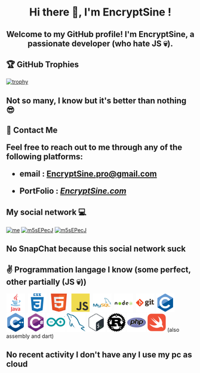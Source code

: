 <h1 align="center">Hi there 👋, I'm EncryptSine !</h1>

<h2 align="center">Welcome to my GitHub profile! I'm EncryptSine, a passionate developer (who hate JS 💀).</h2>

<h2 align="left">🏆 GitHub Trophies</h2>

[![trophy](https://github-profile-trophy.vercel.app/?username=EncryptSine)](https://github.com/EncryptSine/github-profile-trophy)

<h2>Not so many, I know but it's better than nothing 😎</h2>

<h2>

💼 Contact Me

Feel free to reach out to me through any of the following platforms:

- **email :** EncryptSine.pro@gmail.com

- **PortFolio :** *<a href="[www.mathyllein.com](https://encryptsine.github.io/portfolio-private/)">EncryptSine.com</a>*

</h2>

<h2>My social network 💻</h2>


<a href="https://www.instagram.com/officialrickastley/" target="blank"><img align="center" src="https://raw.githubusercontent.com/rahuldkjain/github-profile-readme-generator/master/src/images/icons/Social/instagram.svg" alt="me" height="50" width="50" /></a>
<a href="https://discord.gg/BppCXgNx" target="blank"><img align="center" src="https://raw.githubusercontent.com/rahuldkjain/github-profile-readme-generator/master/src/images/icons/Social/discord.svg" alt="m5sEPecJ" height="50" width="50" /></a>
<a href="https://twitter.com/EncryptTheSine/" target="blank"><img align="center" src="https://raw.githubusercontent.com/rahuldkjain/github-profile-readme-generator/master/src/images/icons/Social/twitter.svg" alt="m5sEPecJ" height="50" width="50" /></a>
<h2>No SnapChat because this social network suck</h2>

<h2>✌ Programmation langage I know (some perfect, other partially (JS 💀))</h2>

<p align="left">
  <img src="https://github.com/devicons/devicon/blob/master/icons/java/java-original-wordmark.svg" title="Java" alt="Java" width="50" height="50"/>&nbsp;
  <img src="https://github.com/devicons/devicon/blob/master/icons/css3/css3-plain-wordmark.svg"  title="CSS3" alt="CSS" width="50" height="50"/>&nbsp;
  <img src="https://github.com/devicons/devicon/blob/master/icons/html5/html5-original.svg" title="HTML5" alt="HTML" width="50" height="50"/>&nbsp;
  <img src="https://github.com/devicons/devicon/blob/master/icons/javascript/javascript-original.svg" title="JavaScript" alt="JavaScript" width="50" height="50"/>&nbsp;
  <img src="https://github.com/devicons/devicon/blob/master/icons/mysql/mysql-original-wordmark.svg" title="MySQL"  alt="MySQL" width="50" height="50"/>&nbsp;
  <img src="https://github.com/devicons/devicon/blob/master/icons/nodejs/nodejs-original-wordmark.svg" title="NodeJS" alt="NodeJS" width="50" height="50"/>&nbsp;
  <img src="https://github.com/devicons/devicon/blob/master/icons/git/git-original-wordmark.svg" title="Git" **alt="Git" width="50" height="50"/>
  <img src="https://github.com/devicons/devicon/blob/master/icons/c/c-original.svg" title="C" **alt="c" width="50" height="50"/>
  <img src="https://github.com/devicons/devicon/blob/master/icons/cplusplus/cplusplus-original.svg" title="cplusplus" **alt="cplusplus" width="50" height="50"/>
  <img src="https://github.com/devicons/devicon/blob/master/icons/csharp/csharp-original.svg" title="csharp" **alt="csharp" width="50" height="50"/>
  <img src="https://github.com/devicons/devicon/blob/master/icons/arduino/arduino-original.svg" title="arduino" **alt="arduino" width="50" height="50"/>
  <img src="https://github.com/devicons/devicon/blob/master/icons/mysql/mysql-original.svg" title="sql" **alt="sql" width="50" height="50"/>
  <img src="https://github.com/devicons/devicon/blob/master/icons/bash/bash-original.svg" title="bash" **alt="bash" width="50" height="50"/>
  <img src="https://github.com/devicons/devicon/blob/master/icons/rust/rust-plain.svg" title="rust" **alt="rust" width="50" height="50"/>
  <img src="https://github.com/devicons/devicon/blob/master/icons/php/php-original.svg" title="php" **alt="php" width="50" height="50"/>
  <img src="https://github.com/devicons/devicon/blob/master/icons/swift/swift-original.svg" title="swift" **alt="swift" width="50" height="50"/>
  (also assembly and dart)
  
</p>

<h2>No recent activity I don't have any I use my pc as cloud</h2>
